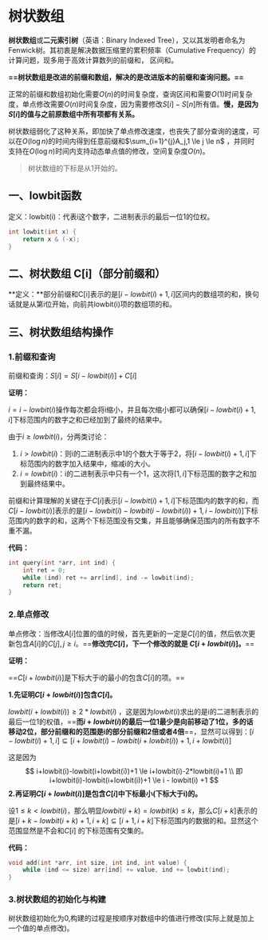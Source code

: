 # 树状数组

**树状数组**或**二元索引树**（英语：Binary Indexed Tree），又以其发明者命名为Fenwick树。其初衷是解决数据压缩里的累积频率（Cumulative Frequency）的计算问题，现多用于高效计算数列的前缀和， 区间和。

 **==树状数组是改进的前缀和数组，解决的是改进版本的前缀和查询问题。==**

正常的前缀和数组初始化需要$O(n)$的时间复杂度，查询区间和需要$O(1)$时间复杂度，单点修改需要$O(n)$时间复杂度，因为需要修改$S[i]-S[n]$所有值。**慢，是因为$S[i]$的值与之前原数组中所有项都有关系。**

树状数组弱化了这种关系，即加快了单点修改速度，也丧失了部分查询的速度，可以在$O(\log{n})$的时间内得到任意前缀和$\sum_{i=1}^{j}A_j,1 \le j \le n$ ，并同时支持在$O(\log{n})$时间内支持动态单点值的修改，空间复杂度$O(n)$。

> 树状数组的下标是从1开始的。

## 一、lowbit函数

定义：lowbit(i)：代表i这个数字，二进制表示的最后一位1的位权。

```c++
int lowbit(int x) {
    return x & (-x);
}
```



## 二、树状数组 C[i]（部分前缀和）

**定义：**部分前缀和C[i]表示的是$[i-lowbit(i)+1, i]$区间内的数组项的和，换句话就是从第i位开始，向前共lowbit(i)项的数组项的和。



## 三、树状数组结构操作

### 1.前缀和查询

前缀和查询：$S[i]=S[i-lowbit(i)]+C[i]$

**证明：**

$i = i-lowbit(i)$操作每次都会将i缩小，并且每次缩小都可以确保$[i-lowbit(i)+1,i]$下标范围内的数字之和已经加到了最终的结果中。

由于$i \ge lowbit(i)$，分两类讨论：

1. $i > lowbit(i)$：则i的二进制表示中1的个数大于等于2，将$[i-lowbit(i)+1,i]$下标范围内的数字加入结果中，缩减i的大小。
2. $i = lowbit(i)$：i的二进制表示中只有一个1，这次将$[1, i]$下标范围的数字之和加到最终结果中。

前缀和计算理解的关键在于$C[i]$表示$[i-lowbit(i)+1,i]$下标范围内的数字的和，而$C[i-lowbit(i)]$表示的是$[i-lowbit(i)-lowbit(i-lowbit(i))+1,i-lowbit(i)]$下标范围内的数字的和，这两个下标范围没有交集，并且能够确保范围内的所有数字不重不漏。

**代码：**

```c++
int query(int *arr, int ind) {
    int ret = 0;
    while (ind) ret += arr[ind], ind -= lowbit(ind);
    return ret;
}
```



### 2.单点修改

单点修改：当修改$A[i]$位置的值的时候，首先更新的一定是$C[i]$的值，然后依次更新包含$A[i]$的$C[j],j \ge i$。==**修改完$C[i]$，下一个修改的就是 $C[i + lowbit(i)]$。**==

**证明：**

==$C[i+lowbit(i)]$是下标大于i的最小的包含$C[i]$的项。==

**1.先证明$C[i+lowbit(i)]$包含$C[i]$。**

$lowbit(i+lowbit(i)) \ge 2 *lowbit(i)$ ，这是因为$lowbit(i)$求出的是i的二进制表示的最后一位1的权值，==**而$i+lowbit(i)$的最后一位1最少是向前移动了1位，多的话移动2位，部分前缀和的范围是i的部分前缀和2倍或者4倍**==，显然可以得到：$[i-lowbit(i)+1, i] \subseteq[i+lowbit(i)-lowbit(i+lowbit(i))+1, i+lowbit(i)]$

这是因为
$$
i+lowbit(i)-lowbit(i+lowbit(i))+1 \le i+lowbit(i)-2*lowbit(i)+1 \\
即i+lowbit(i)-lowbit(i+lowbit(i))+1 \le i - lowbit(i) +1
$$
**2.再证明$C[i+lowbit(i)]$是包含$C[i]$中下标最小(下标大于i)的。**

设$1 \le k < lowbit(i)$，那么明显$lowbit(i+k)=lowbit(k) \le k$，那么$C[i+k]$表示的是$[i+k-lowbit(i+k)+1,i+k] \subseteq [i+1, i+k]$下标范围内的数据的和。显然这个范围显然是不会和$C[i]$ 的下标范围有交集的。



**代码：**

```c++
void add(int *arr, int size, int ind, int value) {
    while (ind <= size) arr[ind] += value, ind += lowbit(ind);
}
```



### **3.树状数组的初始化与构建**

树状数组初始化为0,构建的过程是按顺序对数组中的值进行修改(实际上就是加上一个值的单点修改)。